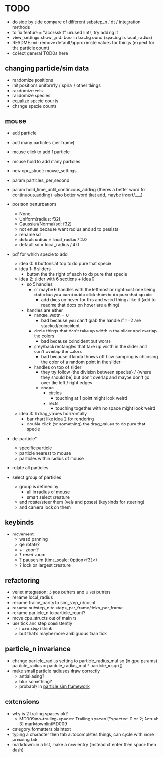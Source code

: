 # TODO

- do side by side compare of different substep_n / dt / integration methods
- to fix feature = "accesskit" unused lints, try adding it
- view_settings.show_grid: bool in background (spacing is local_radius)
- README.md: remove default/approximate values for things (expect for the particle count)
- collect general TODOs here

## changing particle/sim data

- randomize positions
- init positions uniformly / spiral / other things
- randomize vels
- randomize species
- equalize specie counts
- change specie counts

## mouse

- add particle
- add many particles (per frame)
- mouse click to add 1 particle
- mouse hold to add many particles
- new cpu_struct: mouse_settings
- param particles_per_second
- param hold_time_until_continuous_adding (theres a better word for continuous_adding) (also better word that add, maybe insert/___)
- position perturbations
    - None,
    - Uniform(radius: f32),
    - Gaussian/Normal(sd: f32),
    - not enum because want radius and sd to persists
    - rename sd
    - default radius = local_radius / 2.0
    - default sd = local_radius / 4.0
- pdf for which specie to add
    - idea 0: 6 buttons at top to do pure that specie
    - idea 1: 6 sliders
        - button the the right of each to do pure that specie
    - idea 2: slider with 6 sections + idea 0
        - so 5 handles
            - or maybe 6 handles with the leftmost or rightmost one being static but you can double click them to do pure that specie
                - add docs on hover for this and weird things like it (add to readme that docs on hover are a thing)
        - handles are either
            - handle_width = 0
                - bad because you can't grab the handle if >=2 are stacked/coincident
            - circle things that don't take up width in the slider and overlap the colors
                - bad because coincident but worse
            - grey/back rectangles that take up width in the slider and don't overlap the colors
                - bad because it kinda throws off how sampling is choosing the color of a random point in the slider
            - handles on top of slider
                - they try follow {the division between species} / {where they should be}
                but don't overlap
                and maybe don't go over the left / right edges
                - shape
                    - circles
                        - touching at 1 point might look weird
                    - rects
                        - touching together with no space might look weird
    - idea 3: 6 drag_values horizontally
        - bar chart like idea 2 for rendering
        - double click (or something) the drag_values to do pure that specie

- del particle?
    - specific particle
    - particle nearest to mouse
    - particles within radius of mouse

- rotate all particles

- select group of particles
    - group is defined by
        - all in radius of mouse
        - smart select creature
    - and rotate/steer them (vels and poses) (keybinds for steering)
    - and camera lock on them

## keybinds

- movement
    - wasd panning
    - qe rotate?
    - +- zoom?
    - ? reset zoom
    - ? pause sim (time_scale: Option\<f32>)
    - ? lock on largest creature

## refactoring

- verlet integration: 3 pos buffers and 0 vel buffers
- rename local_radius
- rename frame_parity to sim_step_n/count
- rename substep_n to steps_per_frame/ticks_per_frame
- rename particle_n to particle_count?
- move cpu_structs out of main.rs
- use tick and step consistently
    - i use step i think
    - but that's maybe more ambiguous than tick

## particle_n invariance

- change particle_radius setting to particle_radius_mul so (in gpu params) particle_radius = particle_radius_mul * particle_n.sqrt()
- make small particle radiuses draw correctly
    - antialiasing?
    - blur something?
    - probably in [particle sim framework](https://github.com/DeadlockCode/quarkstrom)

## extensions

- why is 2 trailing spaces ok?
    - MD009/no-trailing-spaces: Trailing spaces [Expected: 0 or 2; Actual: 3] markdownlintMD009
- category:formatters plaintext
- typing a character then tab autocompletes things, can cycle with more pressing tab
- markdown: in a list, make a new entry (instead of enter then space then dash)